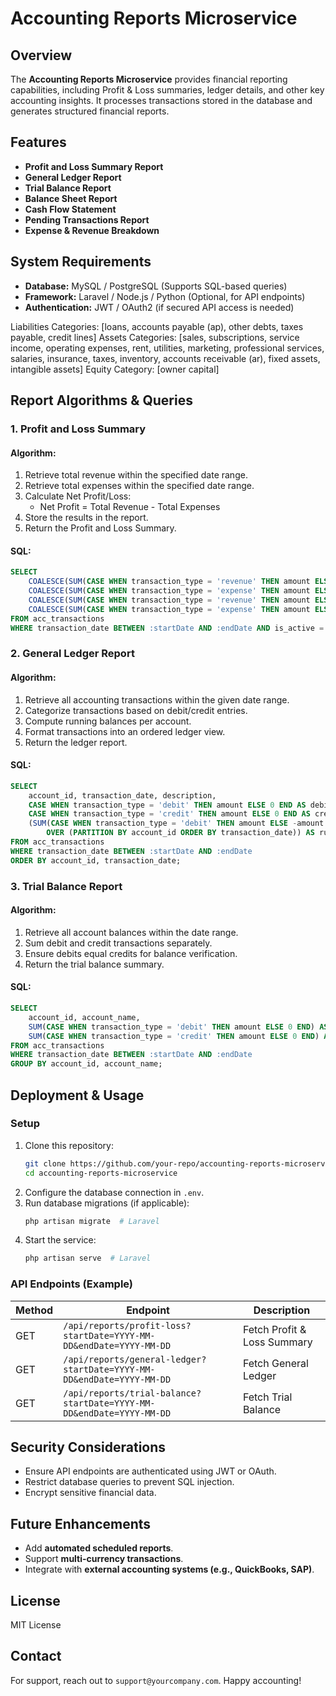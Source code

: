 
# Accounting Reports Microservice

## Overview
The **Accounting Reports Microservice** provides financial reporting capabilities, including Profit & Loss summaries, ledger details, and other key accounting insights. It processes transactions stored in the database and generates structured financial reports.

## Features
- **Profit and Loss Summary Report**
- **General Ledger Report**
- **Trial Balance Report**
- **Balance Sheet Report**
- **Cash Flow Statement**
- **Pending Transactions Report**
- **Expense & Revenue Breakdown**

## System Requirements
- **Database:** MySQL / PostgreSQL (Supports SQL-based queries)
- **Framework:** Laravel / Node.js / Python (Optional, for API endpoints)
- **Authentication:** JWT / OAuth2 (if secured API access is needed)

Liabilities Categories: [loans, accounts payable (ap), other debts, taxes payable, credit lines]
Assets Categories: [sales, subscriptions, service income, operating expenses, rent, utilities, marketing, professional services, salaries, insurance, taxes, inventory, accounts receivable (ar), fixed assets, intangible assets]
Equity Category: [owner capital]



## Report Algorithms & Queries

### **1. Profit and Loss Summary**
#### Algorithm:
1. Retrieve total revenue within the specified date range.
2. Retrieve total expenses within the specified date range.
3. Calculate Net Profit/Loss:
   - Net Profit = Total Revenue - Total Expenses
4. Store the results in the report.
5. Return the Profit and Loss Summary.

#### SQL:
```sql
SELECT
    COALESCE(SUM(CASE WHEN transaction_type = 'revenue' THEN amount ELSE 0 END), 0) AS total_revenue,
    COALESCE(SUM(CASE WHEN transaction_type = 'expense' THEN amount ELSE 0 END), 0) AS total_expenses,
    COALESCE(SUM(CASE WHEN transaction_type = 'revenue' THEN amount ELSE 0 END), 0) -
    COALESCE(SUM(CASE WHEN transaction_type = 'expense' THEN amount ELSE 0 END), 0) AS net_profit
FROM acc_transactions
WHERE transaction_date BETWEEN :startDate AND :endDate AND is_active = TRUE;
```

### **2. General Ledger Report**
#### Algorithm:
1. Retrieve all accounting transactions within the given date range.
2. Categorize transactions based on debit/credit entries.
3. Compute running balances per account.
4. Format transactions into an ordered ledger view.
5. Return the ledger report.

#### SQL:
```sql
SELECT
    account_id, transaction_date, description,
    CASE WHEN transaction_type = 'debit' THEN amount ELSE 0 END AS debit,
    CASE WHEN transaction_type = 'credit' THEN amount ELSE 0 END AS credit,
    (SUM(CASE WHEN transaction_type = 'debit' THEN amount ELSE -amount END)
        OVER (PARTITION BY account_id ORDER BY transaction_date)) AS running_balance
FROM acc_transactions
WHERE transaction_date BETWEEN :startDate AND :endDate
ORDER BY account_id, transaction_date;
```

### **3. Trial Balance Report**
#### Algorithm:
1. Retrieve all account balances within the date range.
2. Sum debit and credit transactions separately.
3. Ensure debits equal credits for balance verification.
4. Return the trial balance summary.

#### SQL:
```sql
SELECT
    account_id, account_name,
    SUM(CASE WHEN transaction_type = 'debit' THEN amount ELSE 0 END) AS total_debits,
    SUM(CASE WHEN transaction_type = 'credit' THEN amount ELSE 0 END) AS total_credits
FROM acc_transactions
WHERE transaction_date BETWEEN :startDate AND :endDate
GROUP BY account_id, account_name;
```

## Deployment & Usage
### **Setup**
1. Clone this repository:
   ```sh
   git clone https://github.com/your-repo/accounting-reports-microservice.git
   cd accounting-reports-microservice
   ```
2. Configure the database connection in `.env`.
3. Run database migrations (if applicable):
   ```sh
   php artisan migrate  # Laravel
   ```
4. Start the service:
   ```sh
   php artisan serve  # Laravel
   ```

### **API Endpoints (Example)**
| Method | Endpoint | Description |
|--------|---------|-------------|
| GET | `/api/reports/profit-loss?startDate=YYYY-MM-DD&endDate=YYYY-MM-DD` | Fetch Profit & Loss Summary |
| GET | `/api/reports/general-ledger?startDate=YYYY-MM-DD&endDate=YYYY-MM-DD` | Fetch General Ledger |
| GET | `/api/reports/trial-balance?startDate=YYYY-MM-DD&endDate=YYYY-MM-DD` | Fetch Trial Balance |

## Security Considerations
- Ensure API endpoints are authenticated using JWT or OAuth.
- Restrict database queries to prevent SQL injection.
- Encrypt sensitive financial data.

## Future Enhancements
- Add **automated scheduled reports**.
- Support **multi-currency transactions**.
- Integrate with **external accounting systems (e.g., QuickBooks, SAP)**.

## License
MIT License

## Contact
For support, reach out to `support@yourcompany.com`. Happy accounting!

